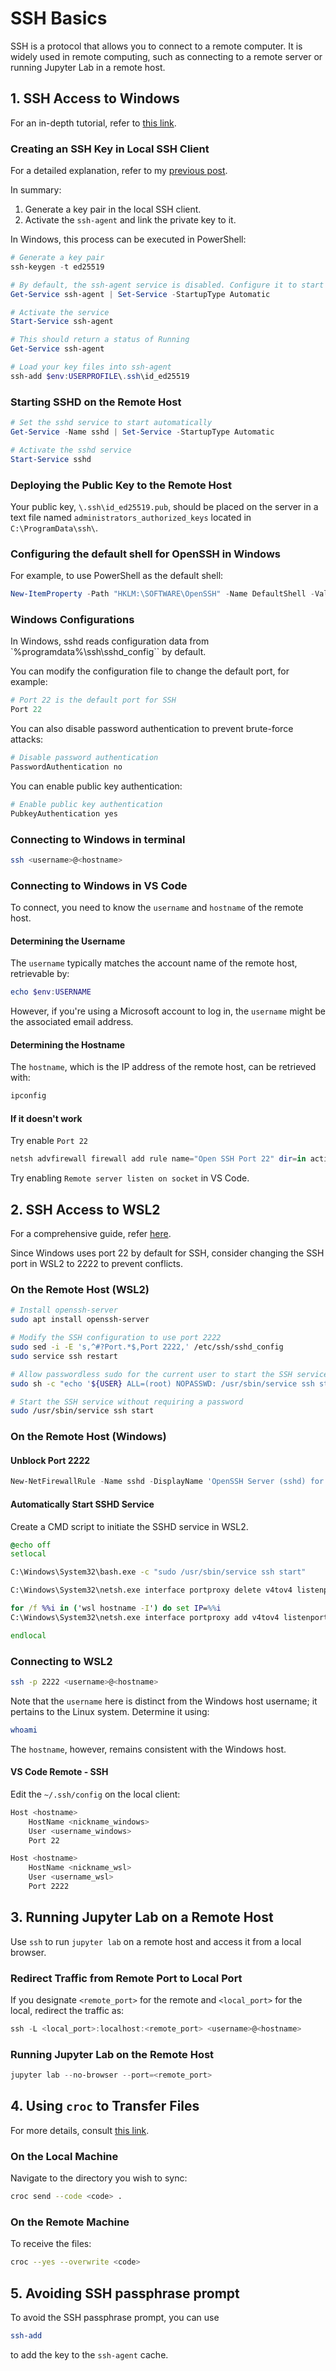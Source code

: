 # SSH Basics


SSH is a protocol that allows you to connect to a remote computer. It is widely used in remote computing, such as connecting to a remote server or running Jupyter Lab in a remote host.

<!--more-->

## 1. SSH Access to Windows

For an in-depth tutorial, refer to [this link](https://learn.microsoft.com/en-us/windows-server/administration/openssh/openssh_overview).

### Creating an SSH Key in Local SSH Client

For a detailed explanation, refer to my [previous post](../github-basics/).

In summary:

1. Generate a key pair in the local SSH client.
2. Activate the `ssh-agent` and link the private key to it.

In Windows, this process can be executed in PowerShell:

```powershell
# Generate a key pair
ssh-keygen -t ed25519

# By default, the ssh-agent service is disabled. Configure it to start automatically. Ensure you're running as an Administrator.
Get-Service ssh-agent | Set-Service -StartupType Automatic

# Activate the service
Start-Service ssh-agent

# This should return a status of Running
Get-Service ssh-agent

# Load your key files into ssh-agent
ssh-add $env:USERPROFILE\.ssh\id_ed25519
```

### Starting SSHD on the Remote Host

```powershell
# Set the sshd service to start automatically
Get-Service -Name sshd | Set-Service -StartupType Automatic

# Activate the sshd service
Start-Service sshd
```

### Deploying the Public Key to the Remote Host

Your public key, `\.ssh\id_ed25519.pub`, should be placed on the server in a text file named `administrators_authorized_keys` located in `C:\ProgramData\ssh\`.

### Configuring the default shell for OpenSSH in Windows

For example, to use PowerShell as the default shell:

```powershell
New-ItemProperty -Path "HKLM:\SOFTWARE\OpenSSH" -Name DefaultShell -Value "C:\Windows\System32\WindowsPowerShell\v1.0\powershell.exe" -PropertyType String -Force
```

### Windows Configurations

In Windows, sshd reads configuration data from `%programdata%\ssh\sshd_config`` by default.

You can modify the configuration file to change the default port, for example:

```powershell
# Port 22 is the default port for SSH
Port 22
```

You can also disable password authentication to prevent brute-force attacks:

```powershell
# Disable password authentication
PasswordAuthentication no
```

You can enable public key authentication:

```powershell
# Enable public key authentication
PubkeyAuthentication yes
```

### Connecting to Windows in terminal

```bash
ssh <username>@<hostname>
```

### Connecting to Windows in VS Code

To connect, you need to know the `username` and `hostname` of the remote host.

#### Determining the Username

The `username` typically matches the account name of the remote host, retrievable by:

```powershell
echo $env:USERNAME
```

However, if you're using a Microsoft account to log in, the `username` might be the associated email address.

#### Determining the Hostname

The `hostname`, which is the IP address of the remote host, can be retrieved with:

```powershell
ipconfig
```

#### If it doesn't work

Try enable `Port 22`

```powershell
netsh advfirewall firewall add rule name="Open SSH Port 22" dir=in action=allow protocol=TCP localport=22 remoteip=any
```

Try enabling `Remote server listen on socket` in VS Code.

## 2. SSH Access to WSL2

For a comprehensive guide, refer [here](https://jmmv.dev/2022/02/wsl-ssh-access.html).

Since Windows uses port 22 by default for SSH, consider changing the SSH port in WSL2 to 2222 to prevent conflicts.

### On the Remote Host (WSL2)

```bash
# Install openssh-server
sudo apt install openssh-server

# Modify the SSH configuration to use port 2222
sudo sed -i -E 's,^#?Port.*$,Port 2222,' /etc/ssh/sshd_config
sudo service ssh restart

# Allow passwordless sudo for the current user to start the SSH service
sudo sh -c "echo '${USER} ALL=(root) NOPASSWD: /usr/sbin/service ssh start' >/etc/sudoers.d/service-ssh-start"

# Start the SSH service without requiring a password
sudo /usr/sbin/service ssh start
```

### On the Remote Host (Windows)

#### Unblock Port 2222

```powershell
New-NetFirewallRule -Name sshd -DisplayName 'OpenSSH Server (sshd) for WSL' -Enabled True -Direction Inbound -Protocol TCP -Action Allow -LocalPort 2222
```

#### Automatically Start SSHD Service

Create a CMD script to initiate the SSHD service in WSL2.

```cmd
@echo off
setlocal

C:\Windows\System32\bash.exe -c "sudo /usr/sbin/service ssh start"

C:\Windows\System32\netsh.exe interface portproxy delete v4tov4 listenport=2022 listenaddress=0.0.0.0 protocol=tcp

for /f %%i in ('wsl hostname -I') do set IP=%%i
C:\Windows\System32\netsh.exe interface portproxy add v4tov4 listenport=2022 listenaddress=0.0.0.0 connectport=2022 connectaddress=%IP%

endlocal
```

### Connecting to WSL2

```bash
ssh -p 2222 <username>@<hostname>
```

Note that the `username` here is distinct from the Windows host username; it pertains to the Linux system. Determine it using:

```bash
whoami
```

The `hostname`, however, remains consistent with the Windows host.

#### VS Code Remote - SSH

Edit the `~/.ssh/config` on the local client:

```bash
Host <hostname>
    HostName <nickname_windows>
    User <username_windows>
    Port 22

Host <hostname>
    HostName <nickname_wsl>
    User <username_wsl>
    Port 2222
```

## 3. Running Jupyter Lab on a Remote Host

Use `ssh` to run `jupyter lab` on a remote host and access it from a local browser.

### Redirect Traffic from Remote Port to Local Port

If you designate `<remote_port>` for the remote and `<local_port>` for the local, redirect the traffic as:

```powershell
ssh -L <local_port>:localhost:<remote_port> <username>@<hostname>
```

### Running Jupyter Lab on the Remote Host

```powershell
jupyter lab --no-browser --port=<remote_port>
```

## 4. Using `croc` to Transfer Files

For more details, consult [this link](https://github.com/schollz/croc).

### On the Local Machine

Navigate to the directory you wish to sync:

```bash
croc send --code <code> .
```

### On the Remote Machine

To receive the files:

```bash
croc --yes --overwrite <code>
```

## 5. Avoiding SSH passphrase prompt

To avoid the SSH passphrase prompt, you can use

```bash
ssh-add
```

to add the key to the `ssh-agent` cache.

